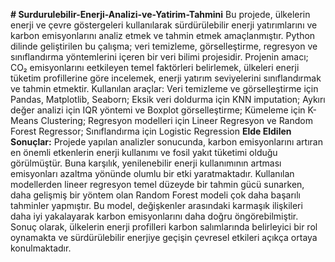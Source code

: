 **# Surdurulebilir-Enerji-Analizi-ve-Yatirim-Tahmini**
Bu projede, ülkelerin enerji ve çevre göstergeleri kullanılarak sürdürülebilir enerji yatırımlarını ve karbon emisyonlarını analiz etmek ve tahmin etmek amaçlanmıştır. Python dilinde geliştirilen bu çalışma; veri temizleme, görselleştirme, regresyon ve sınıflandırma yöntemlerini içeren bir veri bilimi projesidir.
Projenin amacı; CO₂ emisyonlarını eetkileyen temel faktörleri belirlemek, ülkeleri enerji tüketim profillerine göre incelemek, enerji yatırım seviyelerini sınıflandırmak ve tahmin etmektir. 
Kullanılan araçlar: Veri temizleme ve görselleştirme için Pandas, Matplotlib, Seaborn; Eksik veri doldurma için KNN imputation; Aykırı değer analizi için IQR yöntemi ve Boxplot görselleştirme; Kümeleme için K-Means Clustering; Regresyon modelleri için Lineer Regresyon ve Random Forest Regressor; Sınıflandırma için Logistic Regression 
**Elde Eldilen Sonuçlar:**
Projede yapılan analizler sonucunda, karbon emisyonlarını artıran en önemli etkenlerin enerji kullanımı ve fosil yakıt tüketimi olduğu görülmüştür. Buna karşılık, yenilenebilir enerji kullanımının artması emisyonları azaltma yönünde olumlu bir etki yaratmaktadır.
Kullanılan modellerden lineer regresyon temel düzeyde bir tahmin gücü sunarken, daha gelişmiş bir yöntem olan Random Forest modeli çok daha başarılı tahminler yapmıştır. Bu model, değişkenler arasındaki karmaşık ilişkileri daha iyi yakalayarak karbon emisyonlarını daha doğru öngörebilmiştir.
Sonuç olarak, ülkelerin enerji profilleri karbon salımlarında belirleyici bir rol oynamakta ve sürdürülebilir enerjiye geçişin çevresel etkileri açıkça ortaya konulmaktadır.
